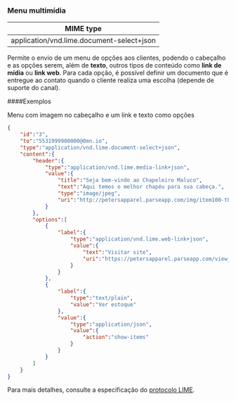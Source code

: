 ### Menu multimídia
| MIME type                            | 
|--------------------------------------|
| application/vnd.lime.document-select+json |

Permite o envio de um menu de opções aos clientes, podendo o cabeçalho e as opções serem, além de **texto**, outros tipos de conteúdo como **link de mídia** ou **link web**. Para cada opção, é possível definir um documento que é entregue ao contato quando o cliente realiza uma escolha (depende de suporte do canal).

####Exemplos

Menu com imagem no cabeçalho e um link e texto como opções
```json
{
    "id":"3",
    "to":"5531999900000@0mn.io",
    "type":"application/vnd.lime.document-select+json",
    "content":{
        "header":{
            "type":"application/vnd.lime.media-link+json",
            "value":{
                "title":"Seja bem-vindo ao Chapeleiro Maluco",
                "text":"Aqui temos o melhor chapéu para sua cabeça.",
                "type":"image/jpeg",
                "uri":"http://petersapparel.parseapp.com/img/item100-thumb.png"
            }
        },
        "options":[
            {
                "label":{
                    "type":"application/vnd.lime.web-link+json",
                    "value":{
                        "text":"Visitar site",
                        "uri":"https://petersapparel.parseapp.com/view_item?item_id=100"
                    }
                }
            },
            {
                "label":{
                    "type":"text/plain",
                    "value":"Ver estoque"
                },
                "value":{
                    "type":"application/json",
                    "value":{
                        "action":"show-items"
                    }
                }
            }
        ]
    }
}
```

Para mais detalhes, consulte a especificação do [protocolo LIME](http://limeprotocol.org/content-types.html#document-select).
